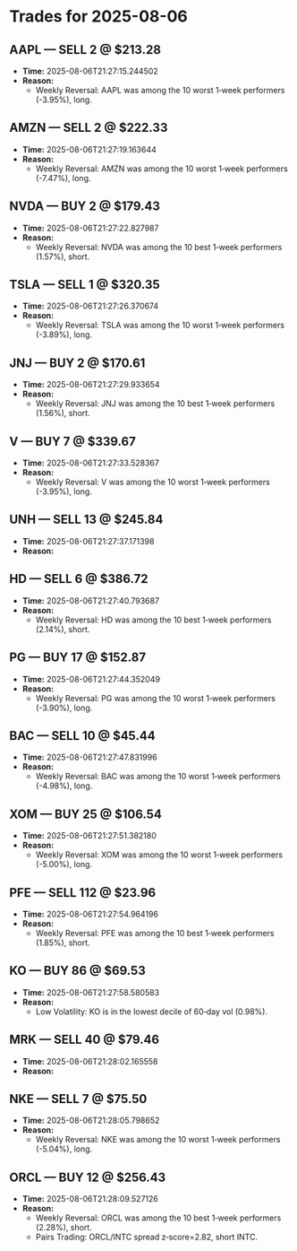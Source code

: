 # Trades for 2025-08-06

## AAPL — SELL 2 @ $213.28
- **Time:** 2025-08-06T21:27:15.244502
- **Reason:**
  - Weekly Reversal: AAPL was among the 10 worst 1‑week performers (-3.95%), long.

## AMZN — SELL 2 @ $222.33
- **Time:** 2025-08-06T21:27:19.163644
- **Reason:**
  - Weekly Reversal: AMZN was among the 10 worst 1‑week performers (-7.47%), long.

## NVDA — BUY 2 @ $179.43
- **Time:** 2025-08-06T21:27:22.827987
- **Reason:**
  - Weekly Reversal: NVDA was among the 10 best 1‑week performers (1.57%), short.

## TSLA — SELL 1 @ $320.35
- **Time:** 2025-08-06T21:27:26.370674
- **Reason:**
  - Weekly Reversal: TSLA was among the 10 worst 1‑week performers (-3.89%), long.

## JNJ — BUY 2 @ $170.61
- **Time:** 2025-08-06T21:27:29.933654
- **Reason:**
  - Weekly Reversal: JNJ was among the 10 best 1‑week performers (1.56%), short.

## V — BUY 7 @ $339.67
- **Time:** 2025-08-06T21:27:33.528367
- **Reason:**
  - Weekly Reversal: V was among the 10 worst 1‑week performers (-3.95%), long.

## UNH — SELL 13 @ $245.84
- **Time:** 2025-08-06T21:27:37.171398
- **Reason:**

## HD — SELL 6 @ $386.72
- **Time:** 2025-08-06T21:27:40.793687
- **Reason:**
  - Weekly Reversal: HD was among the 10 best 1‑week performers (2.14%), short.

## PG — BUY 17 @ $152.87
- **Time:** 2025-08-06T21:27:44.352049
- **Reason:**
  - Weekly Reversal: PG was among the 10 worst 1‑week performers (-3.90%), long.

## BAC — SELL 10 @ $45.44
- **Time:** 2025-08-06T21:27:47.831996
- **Reason:**
  - Weekly Reversal: BAC was among the 10 worst 1‑week performers (-4.98%), long.

## XOM — BUY 25 @ $106.54
- **Time:** 2025-08-06T21:27:51.382180
- **Reason:**
  - Weekly Reversal: XOM was among the 10 worst 1‑week performers (-5.00%), long.

## PFE — SELL 112 @ $23.96
- **Time:** 2025-08-06T21:27:54.964196
- **Reason:**
  - Weekly Reversal: PFE was among the 10 best 1‑week performers (1.85%), short.

## KO — BUY 86 @ $69.53
- **Time:** 2025-08-06T21:27:58.580583
- **Reason:**
  - Low Volatility: KO is in the lowest decile of 60‑day vol (0.98%).

## MRK — SELL 40 @ $79.46
- **Time:** 2025-08-06T21:28:02.165558
- **Reason:**

## NKE — SELL 7 @ $75.50
- **Time:** 2025-08-06T21:28:05.798652
- **Reason:**
  - Weekly Reversal: NKE was among the 10 worst 1‑week performers (-5.04%), long.

## ORCL — BUY 12 @ $256.43
- **Time:** 2025-08-06T21:28:09.527126
- **Reason:**
  - Weekly Reversal: ORCL was among the 10 best 1‑week performers (2.28%), short.
  - Pairs Trading: ORCL/INTC spread z‑score=2.82, short INTC.

